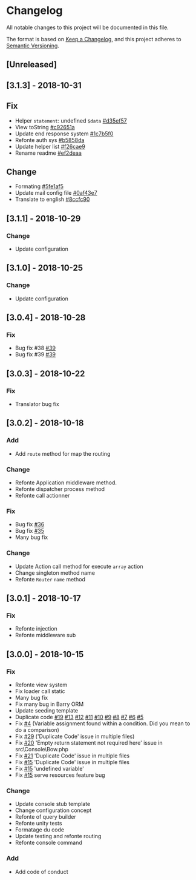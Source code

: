 # Changelog

All notable changes to this project will be documented in this file.

The format is based on [Keep a Changelog](https://keepachangelog.com/en/1.0.0/),
and this project adheres to [Semantic Versioning](https://semver.org/spec/v2.0.0.html).

## [Unreleased]

## [3.1.3] - 2018-10-31

## Fix

- Helper `statement`: undefined `$data` [#d35ef57](https://github.com/bowphp/framework/commit/c92651ae6d7a6133b75866de81fc62d74001438f)
- View toString [#c92651a](https://github.com/bowphp/framework/commit/d35ef57a64ac7dd25119ce0b02f0315f600705db)
- Update end response system [#1c7b5f0](https://github.com/bowphp/framework/commit/1c7b5f0fbdfb0bca0967c2070c47073c782afecc)
- Refonte auth sys [#b5858da](https://github.com/bowphp/framework/commit/b5858dad15c6ac47a79d5b0a4cf1dc06a9163b31)
- Update helper list [#f26cae9](https://github.com/bowphp/framework/commit/f26cae98061726ca28dc3db5ed6e164d8e11069e)
- Rename readme [#ef2deaa](https://github.com/bowphp/framework/commit/ef2deaa779d439c4a13447a46e9baddede3737bf)

## Change

- Formating [#5fe1af5](https://github.com/bowphp/framework/commit/5fe1af57089f0eabf39613541c2bda6e859b5d38)
- Update mail config file [#0af43e7](https://github.com/bowphp/framework/commit/0af43e7de0d3398f0c78426e5ea70696600202af)
- Translate to english [#8ccfc90](https://github.com/bowphp/framework/commit/8ccfc90a12ea079e28e1a366f165429d73a44776)

## [3.1.1] - 2018-10-29

### Change

- Update configuration

## [3.1.0] - 2018-10-25

### Change

- Update configuration

## [3.0.4] - 2018-10-28

### Fix
- Bug fix #38 [#39](https://github.com/bowphp/framework/issues/38)
- Bug fix #39 [#39](https://github.com/bowphp/framework/issues/39)

## [3.0.3] - 2018-10-22

### Fix

- Translator bug fix

## [3.0.2] - 2018-10-18

### Add

- Add `route` method for map the routing

### Change

- Refonte Application middleware method.
- Refonte dispatcher process method
- Refonte call actionner

### Fix

- Bug fix [#36](https://github.com/bowphp/framework/issues/36)
- Bug fix [#35](https://github.com/bowphp/framework/issues/35)
- Many bug fix

### Change

- Update Action call method for execute `array` action
- Change singleton method name
- Refonte `Router` `name` method

## [3.0.1] - 2018-10-17

### Fix

- Refonte injection
- Refonte middleware sub

## [3.0.0] - 2018-10-15 

### Fix
- Refonte view system
- Fix loader call static
- Many bug fix
- Fix many bug in Barry ORM
- Update seeding template
- Duplicate code [#19](https://github.com/bowphp/framework/issues/19) [#13](https://github.com/bowphp/framework/issues/13) [#12](https://github.com/bowphp/framework/issues/12) [#11](https://github.com/bowphp/framework/issues/12) [#10](https://github.com/bowphp/framework/issues/10) [#9](https://github.com/bowphp/framework/issues/9) [#8](https://github.com/bowphp/framework/issues/8) [#7](https://github.com/bowphp/framework/issues/7) [#6](https://github.com/bowphp/framework/issues/6) [#5](https://github.com/bowphp/framework/issues/5)
- Fix [#4](https://github.com/bowphp/framework/issues/4) (Variable assignment found within a condition. Did you mean to do a comparison)
- Fix [#29](https://github.com/bowphp/framework/issues/29) ('Duplicate Code' issue in multiple files)
- Fix [#20](https://github.com/bowphp/framework/issues/20) 'Empty return statement not required here' issue in src\Console\Bow.php
- Fix [#21](https://github.com/bowphp/framework/issues/21) 'Duplicate Code' issue in multiple files
- Fix [#15](https://github.com/bowphp/framework/issues/15) 'Duplicate Code' issue in multiple files
- Fix [#15](https://github.com/bowphp/framework/issues/15) 'undefined variable'
- Fix [#15](https://github.com/bowphp/framework/issues/34) serve resources feature bug

### Change

- Update console stub template
- Change configuration concept
- Refonte of query builder
- Refonte unity tests
- Formatage du code
- Update testing and refonte routing
- Refonte console command

### Add
- Add code of conduct
